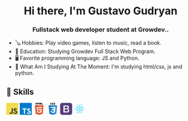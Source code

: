 <div align="center">
  <h1 align="center">Hi there, I'm Gustavo Gudryan</h1>
  <h3 align="center">Fullstack web developer student at Growdev..</h4>
</div>

  - 🪕 Hobbies: Play video games, listen to music, read a book.
  - 🎒 Education: Studying Growdev Full Stack Web Program.
  - 🖥️ Favorite programming language: JS and Python.
  - 📖 What Am I Studying At The Moment: I'm studying html/css, js and python.

<div>
  <h2>🚀 Skills</h2>

<code><img height="32" src="https://raw.githubusercontent.com/github/explore/80688e429a7d4ef2fca1e82350fe8e3517d3494d/topics/javascript/javascript.png" alt="Javascript"/></code>
<code><img height="32" src="https://raw.githubusercontent.com/github/explore/80688e429a7d4ef2fca1e82350fe8e3517d3494d/topics/typescript/typescript.png" alt="Typescript"/></code>
<code><img height="32" src="https://raw.githubusercontent.com/github/explore/80688e429a7d4ef2fca1e82350fe8e3517d3494d/topics/html/html.png" alt="HTML5"/></code>
<code><img height="32" src="https://raw.githubusercontent.com/github/explore/80688e429a7d4ef2fca1e82350fe8e3517d3494d/topics/css/css.png" alt="CSS"/></code>
<code><img height="32" src="https://raw.githubusercontent.com/github/explore/80688e429a7d4ef2fca1e82350fe8e3517d3494d/topics/bootstrap/bootstrap.png" alt="Bootstrap"/></code>
<code><img height="32" src="https://raw.githubusercontent.com/github/explore/80688e429a7d4ef2fca1e82350fe8e3517d3494d/topics/react/react.png" alt="React"/></code>
 </div>
